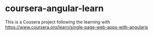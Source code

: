 # coursera-angular-learn
This is a Cousera project following the learning with https://www.coursera.org/learn/single-page-web-apps-with-angularjs
